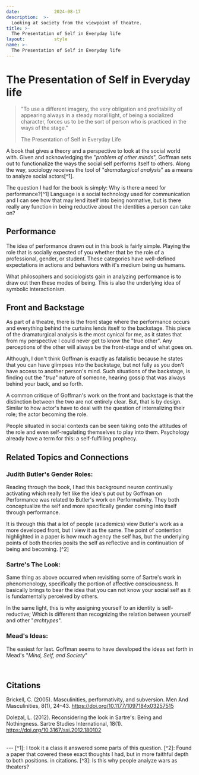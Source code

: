 ```yaml
---
date:             2024-08-17
description:  >-
  Looking at society from the viewpoint of theatre.
title: >-
  The Presentation of Self in Everyday life
layout:           style
name: >-
  The Presentation of Self in Everyday life
---
```


# The Presentation of Self in Everyday life

> "To use a different imagery, the very obligation and profitability of appearing always in a steady moral light, of being a socialized character, forces us to be the sort of person who is practiced in the ways of the stage."
> <figcaption class="blockquote-footer">The Presentation of Self in Everyday Life</figcaption>

A book that gives a theory and a perspective to look at the social world with. Given and acknowledging the "*problem of other minds*", Goffman sets out to functionalize the ways the social self performs itself to others. Along the way, sociology receives the tool of "*dramaturgical analysis*" as a means to analyze social actors[^1]. 

The question I had for the book is simply: Why is there a need for performance?[^1] Language is a social technology used for communication and I can see how that may lend itself into being normative, but is there really any function in being reductive about the identities a person can take on? 

## Performance

The idea of performance drawn out in this book is fairly simple. Playing the role that is socially expected of you whether that be the role of a professional, gender, or student. These categories have well-defined expectations in actions and behaviors with it's medium being us humans. 

What philosophers and sociologists gain in analyzing performance is to draw out then these modes of being. This is also the underlying idea of symbolic interactionism. 

## Front and Backstage

As part of a theatre, there is the front stage where the performance occurs and everything behind the curtains lends itself to the backstage. This piece of the dramaturgical analysis is the most cynical for me, as it states that from my perspective I could never get to know the "true other". Any perceptions of the other will always be the front-stage and of what goes on.

Although, I don't think Goffman is exactly as fatalistic because he states that you can have glimpses into the backstage, but not fully as you don't have access to another person's mind. Such situations of the backstage, is finding out the "*true*" nature of someone, hearing gossip that was always behind your back, and so forth.

A common critique of Goffman's work on the front and backstage is that the distinction between the two are not entirely clear. But, that is by design. Similar to how actor's have to deal with the question of internalizing their role; the actor becoming the role.

People situated in social contexts can be seen taking onto the attitudes of the role and even self-regulating themselves to play into them. Psychology already have a term for this: a self-fulfilling prophecy.

## Related Topics and Connections

### Judith Butler's Gender Roles:

Reading through the book, I had this background neuron continually activating which really felt like the idea's put out by Goffman on Performance was related to Butler's work on Performativity. They both conceptualize the self and more specifically gender coming into itself through performance. 

It is through this that a lot of people (academics) view Butler's work as a more developed front, but I view it as the same. The point of contention highlighted in a paper is how much agency the self has, but the underlying points of both theories posits the self as reflective and in continuation of being and becoming. [^2]

### Sartre's The Look:

Same thing as above occurred when revisiting some of Sartre's work in phenomenology, specifically the portion of affective consciousness. It basically brings to bear the idea that you can not know your social self as it is fundamentally perceived by others. 

In the same light, this is why assigning yourself to an identity is self-reductive; Which is different than recognizing the relation between yourself and other "*archtypes*".

### Mead's Ideas:

The easiest for last. Goffman seems to have developed the ideas set forth in Mead's "*Mind, Self, and Society*"

<br/>

## Citations

Brickell, C. (2005). Masculinities, performativity, and subversion. Men And Masculinities, 8(1), 24–43. https://doi.org/10.1177/1097184x03257515

Dolezal, L. (2012). Reconsidering the look in Sartre's: Being and Nothingness. Sartre Studies International, 18(1). https://doi.org/10.3167/ssi.2012.180102

<br/>
---
[^1]: I took it a class it answered some parts of this question.
[^2]: Found a paper that covered these exact thoughts I had, but in more faithful depth to both positions. in citations.
[^3]: Is this why people analyze wars as theaters?
